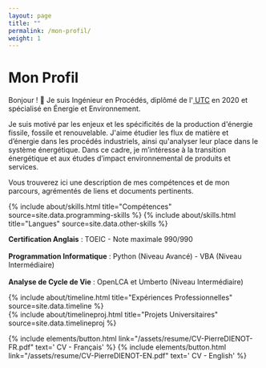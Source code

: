 ```yaml
---
layout: page
title: ""
permalink: /mon-profil/
weight: 1
---
```


# **Mon Profil**

Bonjour ! :wave: Je suis Ingénieur en Procédés, diplômé de l'<a href="https://www.utc.fr" target="_blank"> UTC</a> en 2020 et spécialisé en Énergie et Environnement.<br>

Je suis motivé par les enjeux et les spécificités de la production d'énergie fissile, fossile et renouvelable. J'aime étudier les flux de matière et d’énergie dans les procédés industriels, ainsi qu'analyser leur place dans le système énergétique. Dans ce cadre, je m’intéresse à la transition énergétique et aux études d’impact environnemental de produits et services.

Vous trouverez ici une description de mes compétences et de mon parcours, agrémentés de liens et documents pertinents. <br>

<div class="row">
{% include about/skills.html title="Compétences" source=site.data.programming-skills %}
{% include about/skills.html title="Langues" source=site.data.other-skills %}
</div>

<b>Certification Anglais</b> : TOEIC - Note maximale 990/990 <br><br>
<b>Programmation Informatique</b> : Python (Niveau Avancé) - VBA (Niveau Intermédiaire)<br><br>
<b>Analyse de Cycle de Vie</b> : OpenLCA et Umberto (Niveau Intermédiaire)

<div class="row">
{% include about/timeline.html title="Expériences Professionnelles" source=site.data.timeline %}
</div>

<div class="row">
{% include about/timelineproj.html title="Projets Universitaires" source=site.data.timelineproj %}
</div>

<p class="text-center">{% include elements/button.html link="/assets/resume/CV-PierreDIENOT-FR.pdf" text='<i class="far fa-file-pdf  fa-1x align-self-center"></i> CV - Français' %}
{% include elements/button.html link="/assets/resume/CV-PierreDIENOT-EN.pdf" text='<i class="far fa-file-pdf  fa-1x align-self-center"></i> CV - English' %}</p>

